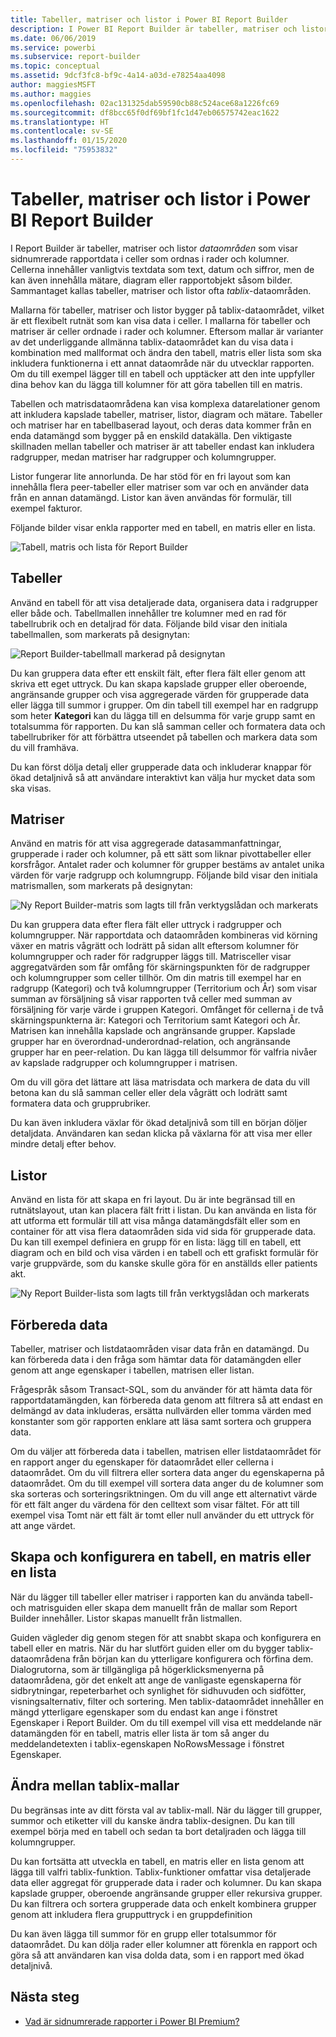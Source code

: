 ```yaml
---
title: Tabeller, matriser och listor i Power BI Report Builder
description: I Power BI Report Builder är tabeller, matriser och listor dataområden som visar sidnumrerade rapportdata i celler som ordnas i rader och kolumner.
ms.date: 06/06/2019
ms.service: powerbi
ms.subservice: report-builder
ms.topic: conceptual
ms.assetid: 9dcf3fc8-bf9c-4a14-a03d-e78254aa4098
author: maggiesMSFT
ms.author: maggies
ms.openlocfilehash: 02ac131325dab59590cb88c524ace68a1226fc69
ms.sourcegitcommit: df8bcc65f0df69bf1fc1d47eb06575742eac1622
ms.translationtype: HT
ms.contentlocale: sv-SE
ms.lasthandoff: 01/15/2020
ms.locfileid: "75953832"
---
```

# <a name="tables-matrixes-and-lists-in-power-bi-report-builder"></a>Tabeller, matriser och listor i Power BI Report Builder
 I Report Builder är tabeller, matriser och listor *dataområden* som visar sidnumrerade rapportdata i celler som ordnas i rader och kolumner. Cellerna innehåller vanligtvis textdata som text, datum och siffror, men de kan även innehålla mätare, diagram eller rapportobjekt såsom bilder. Sammantaget kallas tabeller, matriser och listor ofta *tablix*-dataområden.  
  
 Mallarna för tabeller, matriser och listor bygger på tablix-dataområdet, vilket är ett flexibelt rutnät som kan visa data i celler. I mallarna för tabeller och matriser är celler ordnade i rader och kolumner. Eftersom mallar är varianter av det underliggande allmänna tablix-dataområdet kan du visa data i kombination med mallformat och ändra den tabell, matris eller lista som ska inkludera funktionerna i ett annat dataområde när du utvecklar rapporten. Om du till exempel lägger till en tabell och upptäcker att den inte uppfyller dina behov kan du lägga till kolumner för att göra tabellen till en matris.  
  
 Tabellen och matrisdataområdena kan visa komplexa datarelationer genom att inkludera kapslade tabeller, matriser, listor, diagram och mätare. Tabeller och matriser har en tabellbaserad layout, och deras data kommer från en enda datamängd som bygger på en enskild datakälla. Den viktigaste skillnaden mellan tabeller och matriser är att tabeller endast kan inkludera radgrupper, medan matriser har radgrupper och kolumngrupper.  
  
 Listor fungerar lite annorlunda. De har stöd för en fri layout som kan innehålla flera peer-tabeller eller matriser som var och en använder data från en annan datamängd. Listor kan även användas för formulär, till exempel fakturor.  
  
 Följande bilder visar enkla rapporter med en tabell, en matris eller en lista.  

![Tabell, matris och lista för Report Builder](media/report-builder-tables-matrices-lists/report-builder-table-matrix-list.png)
  
##  <a name="Table"></a> Tabeller  
 Använd en tabell för att visa detaljerade data, organisera data i radgrupper eller både och. Tabellmallen innehåller tre kolumner med en rad för tabellrubrik och en detaljrad för data. Följande bild visar den initiala tabellmallen, som markerats på designytan:  

![Report Builder-tabellmall markerad på designytan](media/report-builder-tables-matrices-lists/report-builder-new-table.png)
  
 Du kan gruppera data efter ett enskilt fält, efter flera fält eller genom att skriva ett eget uttryck. Du kan skapa kapslade grupper eller oberoende, angränsande grupper och visa aggregerade värden för grupperade data eller lägga till summor i grupper. Om din tabell till exempel har en radgrupp som heter **Kategori** kan du lägga till en delsumma för varje grupp samt en totalsumma för rapporten. Du kan slå samman celler och formatera data och tabellrubriker för att förbättra utseendet på tabellen och markera data som du vill framhäva.  
  
 Du kan först dölja detalj eller grupperade data och inkluderar knappar för ökad detaljnivå så att användare interaktivt kan välja hur mycket data som ska visas.  
  
##  <a name="Matrix"></a> Matriser  
 Använd en matris för att visa aggregerade datasammanfattningar, grupperade i rader och kolumner, på ett sätt som liknar pivottabeller eller korsfrågor. Antalet rader och kolumner för grupper bestäms av antalet unika värden för varje radgrupp och kolumngrupp. Följande bild visar den initiala matrismallen, som markerats på designytan:  

![Ny Report Builder-matris som lagts till från verktygslådan och markerats](media/report-builder-tables-matrices-lists/report-builder-new-matrix.png)
 
 Du kan gruppera data efter flera fält eller uttryck i radgrupper och kolumngrupper. När rapportdata och dataområden kombineras vid körning växer en matris vågrätt och lodrätt på sidan allt eftersom kolumner för kolumngrupper och rader för radgrupper läggs till. Matrisceller visar aggregatvärden som får omfång för skärningspunkten för de radgrupper och kolumngrupper som celler tillhör. Om din matris till exempel har en radgrupp (Kategori) och två kolumngrupper (Territorium och År) som visar summan av försäljning så visar rapporten två celler med summan av försäljning för varje värde i gruppen Kategori. Omfånget för cellerna i de två skärningspunkterna är: Kategori och Territorium samt Kategori och År. Matrisen kan innehålla kapslade och angränsande grupper. Kapslade grupper har en överordnad-underordnad-relation, och angränsande grupper har en peer-relation. Du kan lägga till delsummor för valfria nivåer av kapslade radgrupper och kolumngrupper i matrisen.  
  
 Om du vill göra det lättare att läsa matrisdata och markera de data du vill betona kan du slå samman celler eller dela vågrätt och lodrätt samt formatera data och grupprubriker.  
  
 Du kan även inkludera växlar för ökad detaljnivå som till en början döljer detaljdata. Användaren kan sedan klicka på växlarna för att visa mer eller mindre detalj efter behov.  
  
##  <a name="List"></a> Listor  
 Använd en lista för att skapa en fri layout. Du är inte begränsad till en rutnätslayout, utan kan placera fält fritt i listan. Du kan använda en lista för att utforma ett formulär till att visa många datamängdsfält eller som en container för att visa flera dataområden sida vid sida för grupperade data. Du kan till exempel definiera en grupp för en lista: lägg till en tabell, ett diagram och en bild och visa värden i en tabell och ett grafiskt formulär för varje gruppvärde, som du kanske skulle göra för en anställds eller patients akt.  

![Ny Report Builder-lista som lagts till från verktygslådan och markerats](media/report-builder-tables-matrices-lists/report-builder-new-list.png)
  
##  <a name="PreparingData"></a> Förbereda data  
 Tabeller, matriser och listdataområden visar data från en datamängd. Du kan förbereda data i den fråga som hämtar data för datamängden eller genom att ange egenskaper i tabellen, matrisen eller listan.  
  
 Frågespråk såsom Transact-SQL, som du använder för att hämta data för rapportdatamängden, kan förbereda data genom att filtrera så att endast en delmängd av data inkluderas, ersätta nullvärden eller tomma värden med konstanter som gör rapporten enklare att läsa samt sortera och gruppera data.  
  
 Om du väljer att förbereda data i tabellen, matrisen eller listdataområdet för en rapport anger du egenskaper för dataområdet eller cellerna i dataområdet. Om du vill filtrera eller sortera data anger du egenskaperna på dataområdet. Om du till exempel vill sortera data anger du de kolumner som ska sorteras och sorteringsriktningen. Om du vill ange ett alternativt värde för ett fält anger du värdena för den celltext som visar fältet. För att till exempel visa Tomt när ett fält är tomt eller null använder du ett uttryck för att ange värdet.  
  
##  <a name="BuildingConfiguringTableMatrixList"></a> Skapa och konfigurera en tabell, en matris eller en lista  
 När du lägger till tabeller eller matriser i rapporten kan du använda tabell- och matrisguiden eller skapa dem manuellt från de mallar som Report Builder innehåller. Listor skapas manuellt från listmallen.  
  
 Guiden vägleder dig genom stegen för att snabbt skapa och konfigurera en tabell eller en matris. När du har slutfört guiden eller om du bygger tablix-dataområdena från början kan du ytterligare konfigurera och förfina dem. Dialogrutorna, som är tillgängliga på högerklicksmenyerna på dataområdena, gör det enkelt att ange de vanligaste egenskaperna för sidbrytningar, repeterbarhet och synlighet för sidhuvuden och sidfötter, visningsalternativ, filter och sortering. Men tablix-dataområdet innehåller en mängd ytterligare egenskaper som du endast kan ange i fönstret Egenskaper i Report Builder. Om du till exempel vill visa ett meddelande när datamängden för en tabell, matris eller lista är tom så anger du meddelandetexten i tablix-egenskapen NoRowsMessage i fönstret Egenskaper.  
  
##  <a name="ChangingBetweenTablixTemplates"></a> Ändra mellan tablix-mallar  
 Du begränsas inte av ditt första val av tablix-mall. När du lägger till grupper, summor och etiketter vill du kanske ändra tablix-designen. Du kan till exempel börja med en tabell och sedan ta bort detaljraden och lägga till kolumngrupper.  
  
 Du kan fortsätta att utveckla en tabell, en matris eller en lista genom att lägga till valfri tablix-funktion. Tablix-funktioner omfattar visa detaljerade data eller aggregat för grupperade data i rader och kolumner. Du kan skapa kapslade grupper, oberoende angränsande grupper eller rekursiva grupper. Du kan filtrera och sortera grupperade data och enkelt kombinera grupper genom att inkludera flera grupputtryck i en gruppdefinition  
  
 Du kan även lägga till summor för en grupp eller totalsummor för dataområdet. Du kan dölja rader eller kolumner att förenkla en rapport och göra så att användaren kan visa dolda data, som i en rapport med ökad detaljnivå. 

## <a name="next-steps"></a>Nästa steg

- [Vad är sidnumrerade rapporter i Power BI Premium?](paginated-reports-report-builder-power-bi.md)
